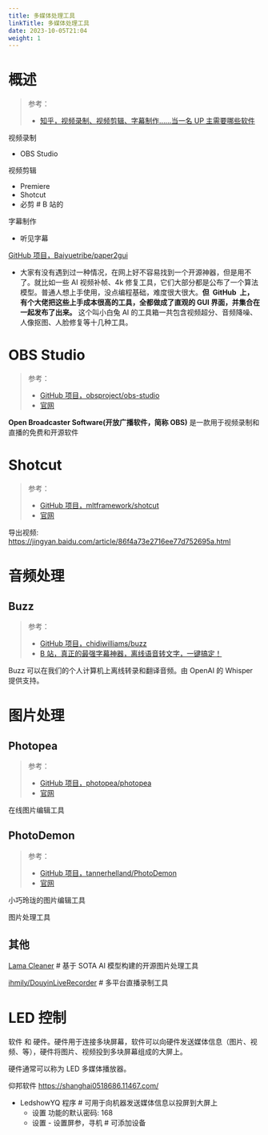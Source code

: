 ```yaml
---
title: 多媒体处理工具
linkTitle: 多媒体处理工具
date: 2023-10-05T21:04
weight: 1
---
```

# 概述

> 参考：
> 
> - [知乎，视频录制、视频剪辑、字幕制作......当一名 UP 主需要哪些软件](https://zhuanlan.zhihu.com/p/138863913)

视频录制

- OBS Studio

视频剪辑

- Premiere
- Shotcut
- 必剪 # B 站的

字幕制作

- 听见字幕

[GitHub 项目，Baiyuetribe/paper2gui](https://github.com/Baiyuetribe/paper2gui)

- 大家有没有遇到过一种情况，在网上好不容易找到一个开源神器，但是用不了。就比如一些 AI 视频补帧、4k 修复工具，它们大部分都是公布了一个算法模型。普通人想上手使用，没点编程基础，难度很大很大。**但  GitHub  上，有个大佬把这些上手成本很高的工具，全都做成了直观的 GUI 界面，并集合在一起发布了出来。** 这个叫小白兔 AI 的工具箱一共包含视频超分、音频降噪、人像抠图、人脸修复等十几种工具。

# OBS Studio

> 参考：
> 
> - [GitHub 项目，obsproject/obs-studio](https://github.com/obsproject/obs-studio)
> - [官网](https://obsproject.com/)

**Open Broadcaster Software(开放广播软件，简称 OBS)** 是一款用于视频录制和直播的免费和开源软件

# Shotcut

> 参考：
> 
> - [GitHub 项目，mltframework/shotcut](https://github.com/mltframework/shotcut)
> - [官网](https://shotcut.org/)

导出视频: https://jingyan.baidu.com/article/86f4a73e2716ee77d752695a.html

# 音频处理

## Buzz

> 参考：
> 
> - [GitHub 项目，chidiwilliams/buzz](https://github.com/chidiwilliams/buzz)
> - [B 站，真正的最强字幕神器，离线语音转文字，一键搞定！](https://www.bilibili.com/video/BV1sG411N7RS)

Buzz 可以在我们的个人计算机上离线转录和翻译音频。由 OpenAI 的 Whisper 提供支持。

# 图片处理

## Photopea

> 参考：
> 
> - [GitHub 项目，photopea/photopea](https://github.com/photopea/photopea)
> - [官网](https://www.photopea.com/)

在线图片编辑工具

## PhotoDemon

> 参考：
> 
> - [GitHub 项目，tannerhelland/PhotoDemon](https://github.com/tannerhelland/PhotoDemon)
> - [官网](https://photodemon.org/)

小巧玲珑的图片编辑工具

图片处理工具

## 其他

[Lama Cleaner](https://github.com/Sanster/lama-cleaner) # 基于 SOTA AI 模型构建的开源图片处理工具

[ihmily/DouyinLiveRecorder](https://github.com/ihmily/DouyinLiveRecorder) # 多平台直播录制工具

# LED 控制

软件 和 硬件。硬件用于连接多块屏幕，软件可以向硬件发送媒体信息（图片、视频、等），硬件将图片、视频投到多块屏幕组成的大屏上。

硬件通常可以称为 LED 多媒体播放器。

仰邦软件 https://shanghai0518686.11467.com/

- LedshowYQ 程序 # 可用于向机器发送媒体信息以投屏到大屏上
  - 设置 功能的默认密码: 168
  - 设置 - 设置屏参，寻机 # 可添加设备